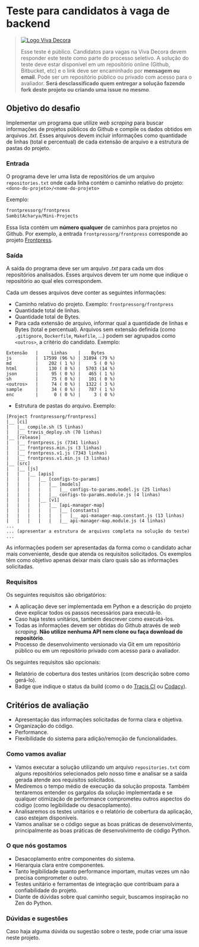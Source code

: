 # Teste para candidatos à vaga de backend

> [![Logo Viva Decora](https://raw.githubusercontent.com/vivadecora/teste-backend/main/vivadecora-logo.svg)](https://www.vivadecora.com.br)
>
> Esse teste é público. Candidatos para vagas na Viva Decora devem responder este teste como parte do processo seletivo. A solução do teste deve estar disponível em um repositório online (Github, Bitbucket, etc) e o link deve ser encaminhado por **mensagem ou email**. Pode ser um repositório público ou privado com acesso para o avaliador. **Será desclassificado quem entregar a solução fazendo fork deste projeto ou criando uma issue no mesmo**.

## Objetivo do desafio
Implementar um programa que utilize *web scraping* para buscar informações de projetos públicos do Github e compile os dados obtidos em arquivos *.txt*. Esses arquivos devem incluir informações como quantidade de linhas (total e percentual) de cada extensão de arquivo e a estrutura de pastas do projeto.

### Entrada
O programa deve ler uma lista de repositórios de um arquivo `repositories.txt` onde cada linha contém o caminho relativo do projeto: `<dono-do-projeto>/<nome-do-projeto>`

Exemplo:
```txt
frontpressorg/frontpress
SambitAcharya/Mini-Projects
```

Essa lista contém um **número qualquer** de caminhos para projetos no Github. Por exemplo, a entrada `frontpressorg/frontpress` corresponde ao projeto [Frontpress](https://github.com/frontpressorg/frontpress).

### Saída
A saída do programa deve ser um arquivo *.txt* para cada um dos repositórios analisados. Esses arquivos devem ter um nome que indique o repositório ao qual eles correspondem. 

Cada um desses arquivos deve conter as seguintes informações:
- Caminho relativo do projeto. Exemplo: `frontpressorg/frontpress`
- Quantidade total de linhas.
- Quantidade total de Bytes.
- Para cada extensão de arquivo, informar qual a quantidade de linhas e Bytes (total e percentual). Arquivos sem extensão definida (como `.gitignore`, `Dockerfile`, `Makefile`, ...) podem ser agrupados como `<outros>`, a critério do candidato. Exemplo:
```
Extensão   |     Linhas    |    Bytes
js         |  17599 (96 %) | 31894 (79 %)
md         |    202 ( 1 %) |     5 ( 0 %)
html       |    130 ( 0 %) |  5703 (14 %)
json       |     95 ( 0 %) |   465 ( 1 %)
sh         |     75 ( 0 %) |   101 ( 0 %)
<outros>   |     74 ( 0 %) |  1322 ( 3 %)
sample     |     34 ( 0 %) |   787 ( 1 %)
enc        |      0 ( 0 %) |     3 ( 0 %)
``` 

- Estrutura de pastas do arquivo. Exemplo:
```
[Project frontpressorg/frontpress]
|__ [ci]
|   |__ compile.sh (5 linhas)
|   |__ travis_deploy.sh (70 linhas)
|__ [release]
|   |__ frontpress.js (7341 linhas)
|   |__ frontpress.min.js (3 linhas)
|   |__ frontpress.v1.js (7343 linhas)
|   |__ frontpress.v1.min.js (3 linhas)
|__ [src]
|   |__ [js]
|   |   |__ [apis]
|   |   |   |__ [configs-to-params]
|   |   |   |   |__ [models]
|   |   |   |   |   |__ configs-to-params.model.js (25 linhas)
|   |   |   |   |__ configs-to-params.module.js (4 linhas)
|   |   |   |__ [v1]
|   |   |   |   |__ [api-manager-map]
|   |   |   |   |   |__ [constants]
|   |   |   |   |   |   |__ api-manager-map.constant.js (13 linhas)
|   |   |   |   |   |__ api-manager-map.module.js (4 linhas)
...
... (apresentar a estrutura de arquivos completa na solução do teste)
...
```

As informações podem ser apresentadas da forma como o candidato achar mais conveniente, desde que atenda os requisitos solicitados. Os exemplos têm como objetivo apenas deixar mais claro quais são as informações solicitadas. 

### Requisitos

Os seguintes requisitos são obrigatórios:
- A aplicação deve ser implementada em Python e a descrição do projeto deve explicar todos os passos necessários para executá-lo.
- Caso haja testes unitários, também descrever como executá-los. 
- Todas as informações devem ser obtidas do Github através de *web scraping*. **Não utilize nenhuma API nem clone ou faça download do repositório**. 
- Processo de desenvolvimento versionado via Git em um repositório público ou em um repositório privado com acesso para o avaliador.

Os seguintes requisitos são opcionais:
- Relatório de cobertura dos testes unitários (com descrição sobre como gerá-lo).
- Badge que indique o status da build (como o do [Tracis CI](https://docs.travis-ci.com/user/status-images/) ou [Codacy](https://support.codacy.com/hc/en-us/articles/212799365-Badges)).


## Critérios de avaliação
- Apresentação das informações solicitadas de forma clara e objetiva.
- Organização do código.
- Performance.
- Flexibilidade do sistema para adição/remoção de funcionalidades.


### Como vamos avaliar
- Vamos executar a solução utilizando um arquivo `repositories.txt` com alguns repositórios selecionados pelo nosso time e analisar se a saída gerada atende aos requisitos solicitados.
- Mediremos o tempo médio de execução da solução proposta. Também tentaremos entender os gargalos da solução implementada e se qualquer otimização de performance comprometeu outros aspectos do código (como legibilidade ou desacoplamento).
- Analisaremos os testes unitários e o relatório de cobertura da aplicação, caso estejam disponíveis.
- Vamos analisar se o código segue as boas práticas de desenvolvimento, principalmente as boas práticas de desenvolvimento de código Python.

### O que nós gostamos
- Desacoplamento entre componentes do sistema.
- Hierarquia clara entre componentes.
- Tanto legibilidade quanto performance importam, muitas vezes um não precisa comprometer o outro.
- Testes unitário e ferramentas de integração que contribuam para a confiabilidade do projeto.
- Diante de dúvidas sobre qual caminho seguir, buscamos inspiração no Zen do Python.

### Dúvidas e sugestões
Caso haja alguma dúvida ou sugestão sobre o teste, pode criar uma issue neste projeto.

